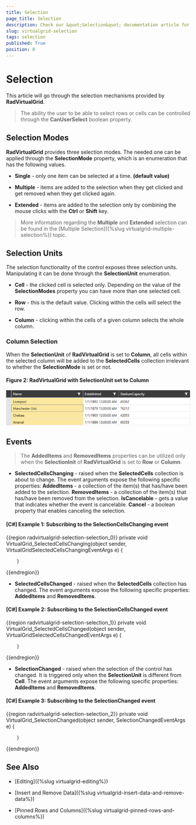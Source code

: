 ```yaml
---
title: Selection
page_title: Selection
description: Check our &quot;Selection&quot; documentation article for the RadVirtualGrid {{ site.framework_name }} control.
slug: virtualgrid-selection
tags: selection
published: True
position: 0
---
```


# Selection

This article will go through the selection mechanisms provided by __RadVirtualGrid__.

> The ability the user to be able to select rows or cells can be controlled through the __CanUserSelect__ boolean property.

## Selection Modes

__RadVirtualGrid__ provides three selection modes. The needed one can be applied through the __SelectionMode__ property, which is an enumeration that has the following values.

* __Single__ - only one item can be selected at a time. __(default value)__

* __Multiple__ - items are added to the selection when they get clicked and get removed when they get clicked again. 

* __Extended__ - items are added to the selection only by combining the mouse clicks with the __Ctrl__ or __Shift__ key. 

> More information regarding the __Multiple__ and __Extended__ selection can be found in the [Multiple Selection]({%slug virtualgrid-multiple-selection%}) topic.

## Selection Units

The selection functionality of the control exposes three selection units. Manipulating it can be done through the __SelectionUnit__ enumeration. 

* __Cell__ - the clicked cell is selected only. Depending on the value of the __SelectionModes__ property you can have more than one selected cell. 

* __Row__ - this is the default value. Clicking within the cells will select the row. 

* __Column__ - clicking within the cells of a given column selects the whole column.

### Column Selection

When the __SelectionUnit__ of __RadVirtualGrid__ is set to __Column__, all cells within the selected column will be added to the __SelectedCells__ collection irrelevant to whether the __SelectionMode__ is set or not.

#### __Figure 2: RadVirtualGrid with SelectionUnit set to Column__
![RadVirtualGrid with SelectionUnit set to Column](images/RadVirtualGrid_Selection_02.png)

## Events

> The __AddedItems__ and __RemovedItems__ properties can be utilized only when the __SelectionInit__ of __RadVirtualGrid__ is set to __Row__ or __Column__.

* __SelectedCellsChanging__ - raised when the __SelectedCells__ collection is about to change. The event arguments expose the following specific properties: __AddedItems__ - a collection of the item(s) that has/have been added to the selection. __RemovedItems__ - a collection of the item(s) that has/have been removed from the selection. __IsCancelable__ - gets a value that indicates whether the event is cancelable. __Cancel__ - a boolean property that enables canceling the selection.

#### __[C#] Example 1: Subscribing to the SelectionCellsChanging event__

{{region radvirtualgrid-selection-selection_0}}
	private void VirtualGrid_SelectedCellsChanging(object sender, VirtualGridSelectedCellsChangingEventArgs e)
        {

        }
{{endregion}}

* __SelectedCellsChanged__ - raised when the __SelectedCells__ collection has changed. The event arguments expose the following specific properties: __AddedItems__ and __RemovedItems__. 

#### __[C#] Example 2: Subscribing to the SelectionCellsChanged event__

{{region radvirtualgrid-selection-selection_1}}
	private void VirtualGrid_SelectedCellsChanged(object sender, VirtualGridSelectedCellsChangedEventArgs e)
        {

        }
{{endregion}}

* __SelectionChanged__ - raised when the selection of the control has changed. It is triggered only when the __SelectionUnit__ is different from __Cell__. The event arguments expose the following specific properties: __AddedItems__ and __RemovedItems__. 

#### __[C#] Example 3: Subscribing to the SelectionChanged event__

{{region radvirtualgrid-selection-selection_2}}
	  private void VirtualGrid_SelectionChanged(object sender, SelectionChangedEventArgs e)
        {

        }
{{endregion}}

## See Also

* [Editing]({%slug virtualgrid-editing%})

* [Insert and Remove Data]({%slug virtualgrid-insert-data-and-remove-data%})

* [Pinned Rows and Columns]({%slug virtualgrid-pinned-rows-and-columns%})